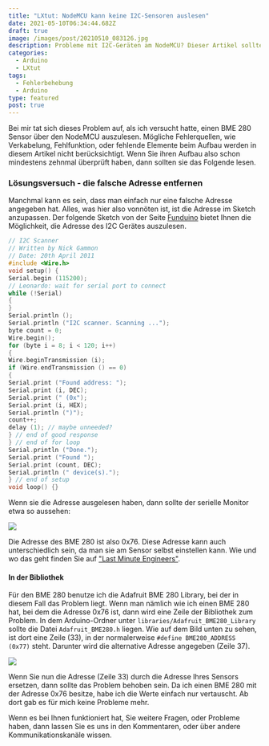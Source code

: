 ```yaml
---
title: "LXtut: NodeMCU kann keine I2C-Sensoren auslesen"
date: 2021-05-10T06:34:44.682Z
draft: true
image: /images/post/20210510_083126.jpg
description: Probleme mit I2C-Geräten am NodeMCU? Dieser Artikel sollte helfen.
categories:
  - Arduino
  - LXtut
tags:
  - Fehlerbehebung
  - Arduino
type: featured
post: true
---
```

Bei mir tat sich dieses Problem auf, als ich versucht hatte, einen BME 280 Sensor über den NodeMCU auszulesen. Mögliche Fehlerquellen, wie Verkabelung, Fehlfunktion, oder fehlende Elemente beim Aufbau werden in diesem Artikel nicht berücksichtigt. Wenn Sie ihren Aufbau also schon mindestens zehnmal überprüft haben, dann sollten sie das Folgende lesen.

### Lösungsversuch - die falsche Adresse entfernen

Manchmal kann es sein, dass man einfach nur eine falsche Adresse angegeben hat. Alles, was hier also vonnöten ist, ist die Adresse im Sketch anzupassen. Der folgende Sketch von der Seite [Funduino](https://www.funduino.de) bietet Ihnen die Möglichkeit, die Adresse des I2C Gerätes auszulesen.

```cpp
// I2C Scanner
// Written by Nick Gammon
// Date: 20th April 2011
#include <Wire.h>
void setup() {
Serial.begin (115200);
// Leonardo: wait for serial port to connect
while (!Serial)
{
}
Serial.println ();
Serial.println ("I2C scanner. Scanning ...");
byte count = 0;
Wire.begin();
for (byte i = 8; i < 120; i++)
{
Wire.beginTransmission (i);
if (Wire.endTransmission () == 0)
{
Serial.print ("Found address: ");
Serial.print (i, DEC);
Serial.print (" (0x");
Serial.print (i, HEX);
Serial.println (")");
count++;
delay (1); // maybe unneeded?
} // end of good response
} // end of for loop
Serial.println ("Done.");
Serial.print ("Found ");
Serial.print (count, DEC);
Serial.println (" device(s).");
} // end of setup
void loop() {}
```

Wenn sie die Adresse ausgelesen haben, dann sollte der serielle Monitor etwa so aussehen:

![](/images/post/serieller-monitor.png)

Die Adresse des BME 280 ist also 0x76. Diese Adresse kann auch unterschiedlich sein, da man sie am Sensor selbst einstellen kann. Wie und wo das geht finden Sie auf ["Last Minute Engineers"](https://lastminuteengineers.com/bme280-arduino-tutorial/).

#### In der Bibliothek

Für den BME 280 benutze ich die Adafruit BME 280 Library, bei der in diesem Fall das Problem liegt. Wenn man nämlich wie ich einen BME 280 hat, bei dem die Adresse 0x76 ist, dann wird eine Zeile der Bibliothek zum Problem. In dem Arduino-Ordner unter `libraries/Adafruit_BME280_Library` sollte die Datei `Adafruit_BME280.h` liegen. Wie auf dem Bild unten zu sehen, ist dort eine Zeile (33), in der normalerweise `#define BME280_ADDRESS (0x77)` steht. Darunter wird die alternative Adresse angegeben (Zeile 37).

![](/images/post/adressen.png)

Wenn Sie nun die Adresse (Zeile 33) durch die Adresse Ihres Sensors ersetzen, dann sollte das Problem behoben sein. Da ich einen BME 280 mit der Adresse 0x76 besitze, habe ich die Werte einfach nur vertauscht. Ab dort gab es für mich keine Probleme mehr.

Wenn es bei Ihnen funktioniert hat, Sie weitere Fragen, oder Probleme haben, dann lassen Sie es uns in den Kommentaren, oder über andere Kommunikationskanäle wissen.